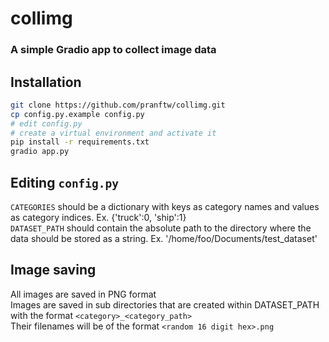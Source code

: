 # collimg
### A simple Gradio app to collect image data

## Installation
```bash
git clone https://github.com/pranftw/collimg.git
cp config.py.example config.py
# edit config.py
# create a virtual environment and activate it
pip install -r requirements.txt
gradio app.py
```

## Editing `config.py`
`CATEGORIES` should be a dictionary with keys as category names and values as category indices. Ex. {'truck':0, 'ship':1}<br>
`DATASET_PATH` should contain the absolute path to the directory where the data should be stored as a string. Ex. '/home/foo/Documents/test_dataset'

## Image saving
All images are saved in PNG format<br>
Images are saved in sub directories that are created within DATASET_PATH with the format `<category>_<category_path>`<br>
Their filenames will be of the format `<random 16 digit hex>.png`